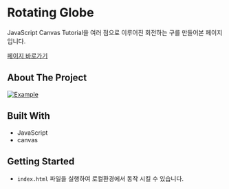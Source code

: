 # Rotating Globe

JavaScript Canvas Tutorial을 여러 점으로 이루어진 회전하는 구를 만들어본 페이지입니다.

[페이지 바로가기](https://mooyeon-choi.github.io/rotating-globe/)

## About The Project

[![Example](https://github.com/mooyeon-choi/TIL/blob/master/web/frontend/Interactive/canvas-tutorial/images/rotating_globe.gif?raw=true)](https://mooyeon-choi.github.io/rotating-globe/)

## Built With

* JavaScript
* canvas

## Getting Started

* `index.html` 파일을 실행하여 로컬환경에서 동작 시킬 수 있습니다.